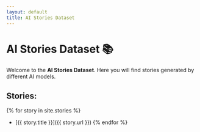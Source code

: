```yaml
---
layout: default
title: AI Stories Dataset
---
```


# AI Stories Dataset 📚

Welcome to the **AI Stories Dataset**. Here you will find stories generated by different AI models.

## Stories:

{% for story in site.stories %}
- [{{ story.title }}]({{ story.url }})
{% endfor %}
